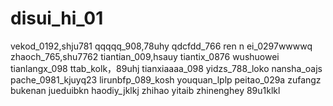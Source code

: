 # disui_hi_01
vekod_0192,shju781
qqqqq_908,78uhy
qdcfdd_766
ren n ei_0297wwwwq
zhaoch_765,shu7762
tiantian_009,hsauy
tiantix_0876
wushuowei
tianlangx_098
ttab_kolk，89uhj
tianxiaaaa_098
yidzs_788_loko
nansha_oajs
pache_0981_kjuyq23
lirunbfp_089_kosh
youquan_lplp
peitao_029a
zufangz
bukenan
jueduibkn
haodiy_jklkj
zhihao
yitaib
zhinenghey
89u1klkl
